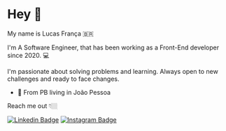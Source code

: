 # Hey 👋

My name is Lucas  França 🇧🇷

I'm A Software Engineer, that has been working as a Front-End developer since 2020.  💻

I'm passionate about solving problems and learning. Always open to new challenges and ready to face changes.

- 📍 From PB living in João Pessoa

Reach me out 👇🏼


[![Linkedin Badge](https://img.shields.io/badge/-LinkedIn-blue?style=flat-square&logo=Linkedin&logoColor=white&link=https://www.linkedin.com/in/lucas-vinicius-frança)](https://www.linkedin.com/in/lucas-vinicius-frança) [![Instagram Badge](https://img.shields.io/badge/-Instagram-violet?style=flat-square&logo=Instagram&logoColor=white&link=https://www.instagram.com/lucas7x1/)](https://www.instagram.com/lucas7x1/) 
